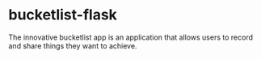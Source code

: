 # bucketlist-flask
The innovative bucketlist app is an application that allows users  to record and share things they want to achieve.
